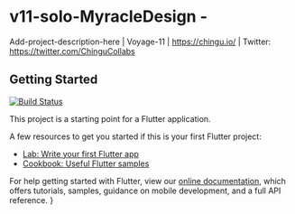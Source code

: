 # v11-solo-MyracleDesign - 

Add-project-description-here | Voyage-11 | https://chingu.io/ | Twitter: https://twitter.com/ChinguCollabs

## Getting Started

[![Build Status](https://travis-ci.org/chingu-voyages/v11-solo-MyracleDesign.svg?branch=development)](https://travis-ci.org/chingu-voyages/v11-solo-MyracleDesign)

This project is a starting point for a Flutter application.

A few resources to get you started if this is your first Flutter project:

- [Lab: Write your first Flutter app](https://flutter.dev/docs/get-started/codelab)
- [Cookbook: Useful Flutter samples](https://flutter.dev/docs/cookbook)

For help getting started with Flutter, view our
[online documentation](https://flutter.dev/docs), which offers tutorials,
samples, guidance on mobile development, and a full API reference.
}